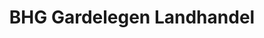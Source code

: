 ---
title: "BHG Gardelegen Landhandel"
url: /gardelegen/bhg-gardelegen-landhandel/
shop: Dorfladen
---